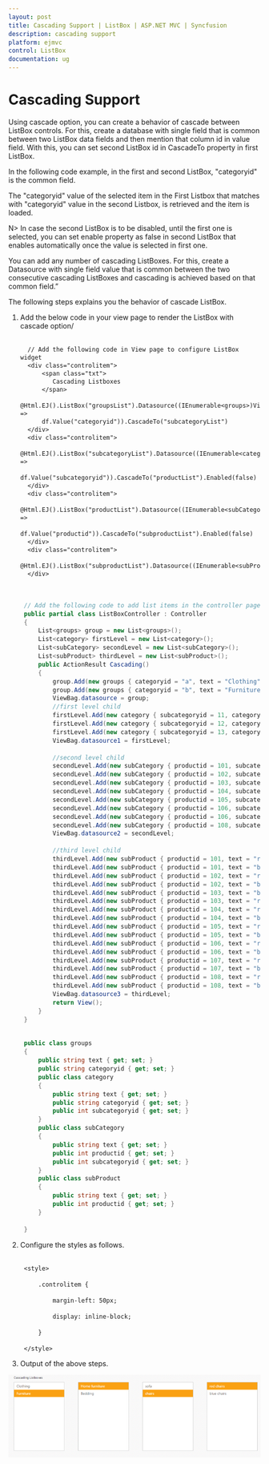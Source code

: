 ```yaml
---
layout: post
title: Cascading Support | ListBox | ASP.NET MVC | Syncfusion
description: cascading support 
platform: ejmvc
control: ListBox
documentation: ug
---
```


# Cascading Support 

Using cascade option, you can create a behavior of cascade between ListBox controls. For this, create a database with single field that is common between two ListBox data fields and then mention that column id in value field. With this, you can set second ListBox id in CascadeTo property in first ListBox. 

In the following code example, in the first and second ListBox, "categoryid" is the common field. 

The "categoryid" value of the selected item in the First Listbox that matches with "categoryid" value in the second Listbox, is retrieved and the item is loaded.


N> In case the second ListBox is to be disabled, until the first one is selected, you can set enable property as false in second ListBox that enables automatically once the value is selected in first one.

You can add any number of cascading ListBoxes. For this, create a Datasource with single field value that is common between the two consecutive cascading ListBoxes and cascading is achieved based on that common field.”  

The following steps explains you the behavior of cascade ListBox. 

1. Add the below code in your view page to render the ListBox with cascade option/

   ~~~ cshtml

	 // Add the following code in View page to configure ListBox widget
	 <div class="controlitem"> 
		 <span class="txt">
			Cascading Listboxes
		 </span>
		 @Html.EJ().ListBox("groupsList").Datasource((IEnumerable<groups>)ViewBag.datasource).ListBoxFields(df => 
		 df.Value("categoryid")).CascadeTo("subcategoryList")
	 </div>
	 <div class="controlitem">
		 @Html.EJ().ListBox("subcategoryList").Datasource((IEnumerable<category>)ViewBag.datasource1).ListBoxFields(df => 
		 df.Value("subcategoryid")).CascadeTo("productList").Enabled(false)
	 </div>
	 <div class="controlitem">
		@Html.EJ().ListBox("productList").Datasource((IEnumerable<subCategory>)ViewBag.datasource2).ListBoxFields(df => 
		df.Value("productid")).CascadeTo("subproductList").Enabled(false)
	 </div>
	 <div class="controlitem"> 
		@Html.EJ().ListBox("subproductList").Datasource((IEnumerable<subProduct>)ViewBag.datasource3).Enabled(false)
	 </div>
 
   ~~~
   
   
   ~~~ csharp
   
	// Add the following code to add list items in the controller page
	public partial class ListBoxController : Controller
	{    
		List<groups> group = new List<groups>();
		List<category> firstLevel = new List<category>(); 
		List<subCategory> secondLevel = new List<subCategory>();
		List<subProduct> thirdLevel = new List<subProduct>(); 
		public ActionResult Cascading()  
		{       
			group.Add(new groups { categoryid = "a", text = "Clothing" });  
			group.Add(new groups { categoryid = "b", text = "Furniture" }); 
			ViewBag.datasource = group;  
			//first level child 
			firstLevel.Add(new category { subcategoryid = 11, categoryid = "a", text = "Women" });   
			firstLevel.Add(new category { subcategoryid = 12, categoryid = "b", text = "Home furniture" });  
			firstLevel.Add(new category { subcategoryid = 13, categoryid = "b", text = "Bedding" });
			ViewBag.datasource1 = firstLevel; 

			//second level child  
			secondLevel.Add(new subCategory { productid = 101, subcategoryid = 11, text = "men shirts" }); 
			secondLevel.Add(new subCategory { productid = 102, subcategoryid = 11, text = "men pants" });
			secondLevel.Add(new subCategory { productid = 103, subcategoryid = 12, text = "women shirts" });
			secondLevel.Add(new subCategory { productid = 104, subcategoryid = 12, text = "women pants" });
			secondLevel.Add(new subCategory { productid = 105, subcategoryid = 13, text = "sofa" });   
			secondLevel.Add(new subCategory { productid = 106, subcategoryid = 13, text = "chairs" });
			secondLevel.Add(new subCategory { productid = 106, subcategoryid = 14, text = "bedsheets" }); 
			secondLevel.Add(new subCategory { productid = 108, subcategoryid = 14, text = "pillows" }); 
			ViewBag.datasource2 = secondLevel; 

			//third level child 
			thirdLevel.Add(new subProduct { productid = 101, text = "red men shirts" }); 
			thirdLevel.Add(new subProduct { productid = 101, text = "blue men shirts" }); 
			thirdLevel.Add(new subProduct { productid = 102, text = "red men pants" });  
			thirdLevel.Add(new subProduct { productid = 102, text = "blue men pants" }); 
			thirdLevel.Add(new subProduct { productid = 103, text = "blue women shirts" }); 
			thirdLevel.Add(new subProduct { productid = 103, text = "red women shirts" });  
			thirdLevel.Add(new subProduct { productid = 104, text = "red women pants" });  
			thirdLevel.Add(new subProduct { productid = 104, text = "blue women pants" });  
			thirdLevel.Add(new subProduct { productid = 105, text = "red sofa" });   
			thirdLevel.Add(new subProduct { productid = 105, text = "blue sofa" }); 
			thirdLevel.Add(new subProduct { productid = 106, text = "red chairs" }); 
			thirdLevel.Add(new subProduct { productid = 106, text = "blue chairs" });   
			thirdLevel.Add(new subProduct { productid = 107, text = "red bedsheets" }); 
			thirdLevel.Add(new subProduct { productid = 107, text = "blue bedsheets" });
			thirdLevel.Add(new subProduct { productid = 108, text = "red pillows" });    
			thirdLevel.Add(new subProduct { productid = 108, text = "blue pillows" });  
			ViewBag.datasource3 = thirdLevel; 
			return View();
		}
	}

   ~~~
   
   
   ~~~ csharp
		
	public class groups
	{    
		public string text { get; set; }
		public string categoryid { get; set; }
		public class category
		{   
			public string text { get; set; } 
			public string categoryid { get; set; }
			public int subcategoryid { get; set; }
		}
		public class subCategory
		{  
			public string text { get; set; }  
			public int productid { get; set; }
			public int subcategoryid { get; set; }
		}
		public class subProduct
		{
			public string text { get; set; }
			public int productid { get; set; }
		}
		
	}

   ~~~
   


2. Configure the styles as follows.



   ~~~ cshtml 

	<style>

		.controlitem {

			margin-left: 50px;

			display: inline-block;

		}

	</style>

   ~~~
   

3. Output of the above steps.



![](Cascading-Support_images/Cascading-Support_img2.png)



